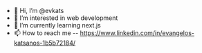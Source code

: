 - 👋 Hi, I’m @evkats
- 👀 I’m interested in web development
- 🌱 I’m currently learning next.js
- 📫 How to reach me -- https://www.linkedin.com/in/evangelos-katsanos-1b5b72184/



<!---
evkats/evkats is a ✨ special ✨ repository because its `README.md` (this file) appears on your GitHub profile.
You can click the Preview link to take a look at your changes.
--->

